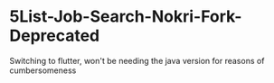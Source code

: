# 5List-Job-Search-Nokri-Fork-Deprecated
Switching to flutter, won't be needing the java version for reasons of cumbersomeness
